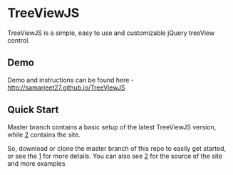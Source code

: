 TreeViewJS
===

TreeViewJS is a simple, easy to use and customizable jQuery treeView control.

Demo
---
Demo and instructions can be found here - http://samarjeet27.github.io/TreeViewJS


Quick Start
---
Master branch contains a basic setup of the latest TreeViewJS version, while [2](gh-pages) contains the site.

So, download or clone the master branch of this repo to easily get started, or see the [1](site) for more details. You can also see [2](this) for the source of the site and more examples

[1]:http://samarjeet27.github.io/TreeViewJS
[2]:https://github.com/samarjeet27/TreeViewJS/tree/gh-pages
